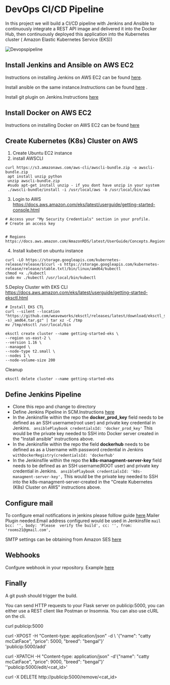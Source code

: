 # DevOps CI/CD Pipeline
In this project we will build a CI/CD pipeline with Jenkins and Ansible to continuously integrate a REST API image and delivered it into the Docker Hub, then continuously deployed this application into the Kubernetes cluster ( Amazon Elastic Kubernetes Service (EKS))

![Devopspipeline](https://user-images.githubusercontent.com/67350852/178124257-99923708-5098-4084-82f9-955a7f628555.jpeg)


##  Install Jenkins and Ansible on AWS EC2
Instructions on installing Jenkins on AWS EC2 can be found [here](https://github.com/yankils/Simple-DevOps-Project/blob/master/Jenkins/Jenkins_Installation.MD#install-jenkins-on-aws-ec2). 

Install ansible on the same instance.Instructions can be found [here](https://github.com/yankils/Simple-DevOps-Project/blob/master/Ansible/Ansible_installation.MD) .

Install git plugin on Jenkins.Instructions [here](https://github.com/yankils/Simple-DevOps-Project/blob/master/Jenkins/Git_plugin_install.MD)

## Install Docker on AWS EC2
Instructions on installing Docker on AWS EC2 can be found [here](https://github.com/yankils/Simple-DevOps-Project/blob/master/Docker/Docker_Installation_Steps.MD)


## Create Kubernetes (K8s) Cluster on AWS

1. Create Ubuntu EC2 instance
2. install AWSCLI 
```
curl https://s3.amazonaws.com/aws-cli/awscli-bundle.zip -o awscli-bundle.zip
 apt install unzip python
 unzip awscli-bundle.zip
 #sudo apt-get install unzip - if you dont have unzip in your system
 ./awscli-bundle/install -i /usr/local/aws -b /usr/local/bin/aws
```
3. Login to AWS
https://docs.aws.amazon.com/eks/latest/userguide/getting-started-console.html

``` 
# Access your "My Security Credentials" section in your profile. 
# Create an access key


# Regions
https://docs.aws.amazon.com/AmazonRDS/latest/UserGuide/Concepts.RegionsAndAvailabilityZones.html

```
4. Install kubectl on ubuntu instance
  ```
curl -LO https://storage.googleapis.com/kubernetes-release/release/$(curl -s https://storage.googleapis.com/kubernetes-release/release/stable.txt)/bin/linux/amd64/kubectl
 chmod +x ./kubectl
 sudo mv ./kubectl /usr/local/bin/kubectl
  ```
5.Deploy Cluster with EKS CLI  https://docs.aws.amazon.com/eks/latest/userguide/getting-started-eksctl.html

 ```
 # Install EKS CTL
curl --silent --location "https://github.com/weaveworks/eksctl/releases/latest/download/eksctl_$(uname -s)_amd64.tar.gz" | tar xz -C /tmp
mv /tmp/eksctl /usr/local/bin

```

```
eksctl create cluster --name getting-started-eks \
--region us-east-2 \
--version 1.16 \
--managed \
--node-type t2.small \
--nodes 1 \
--node-volume-size 200 
```

Cleanup
```
eksctl delete cluster --name getting-started-eks
```
## Define Jenkins Pipeline
- Clone this repo and change to directory
- Define Jenkins Pipeline in SCM.Instructions [here](https://www.jenkins.io/doc/book/pipeline/getting-started/#through-the-classic-ui)
- In the Jenkinsfile within the repo the **docker_prod_key** field needs to be defined as an SSH username(root user) and private key credential in Jenkins.
	` ansiblePlaybook credentialsId: 'docker_prod_key'` This would be the private key needed to SSH into  Docker server created in the "Install ansible" instructions above.
- In the Jenkinsfile within the repo the field **dockerhub** needs to be defined as as a Username with password credential in Jenkins `withDockerRegistry(credentialsId: 'dockerhub'` 
- In the Jenkinsfile within the repo the **k8s-managment-server-key** field needs to be defined as an SSH username(ROOT user) and private key credential in Jenkins.
	` ansiblePlaybook credentialsId: 'k8s-managment-server-key',` This would be the private key needed to SSH into the k8s-managment-server-created in the "Create Kubernetes (K8s) Cluster on AWS" instructions above.

## Configure mail
To configure email notifications in jenkins please folllow guide [here](https://plugins.jenkins.io/mailer/).Mailer Plugin needed.Email address configured would be used in Jenkinsfile 	`mail bcc: '', body: 'Please  verify the build', cc: '', from: 'rooms21@gmail.com',`

SMTP settings can be obtaining from Amazon SES [here](https://aws.amazon.com/ses/)

## Webhooks
Confgure webhook in your repository. Example [here](https://docs.github.com/en/developers/webhooks-and-events/creating-webhooks)


## Finally
A git push should trigger the build.


You can send HTTP requests to your Flask server on publicip:5000, you can either use a REST client like Postman or Insomnia. You can also use cURL on the cli.

 
curl publicip:5000

curl -XPOST -H "Content-type: application/json" -d \ '{"name": "catty mcCatFace", "price": 5000, "breed": "bengal"}' \
'publicip:5000/add'

curl -XPATCH -H "Content-type: application/json" -d'{"name": "catty mcCatFace", "price": 9000, "breed": "bengal"}' ''publicip:5000/edit/<cat_id>'

curl -X DELETE http://publicip:5000/remove/<cat_id>





